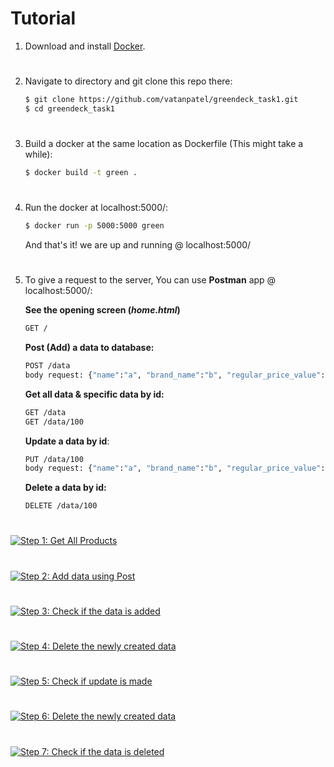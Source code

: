 # Tutorial

1. Download and install  [Docker](https://www.docker.com/get-started).

#

2. Navigate to directory and git clone this repo there:

    ```bash
    $ git clone https://github.com/vatanpatel/greendeck_task1.git
    $ cd greendeck_task1
    ```

#

3. Build a docker at the same location as Dockerfile (This might take a while):

    ```bash
    $ docker build -t green .
    ```

#

4. Run the docker at localhost:5000/:

    ```bash
    $ docker run -p 5000:5000 green
    ```

    And that's it! we are up and running @ localhost:5000/
#

5. To give a request to the server, You can use __Postman__ app @ localhost:5000/:
    
    __See the opening screen (*home.html*)__

    ```bash
    GET /
    ```

    __Post (Add) a data to database:__ 

    ```bash
    POST /data
    body request: {"name":"a", "brand_name":"b", "regular_price_value": "12", "offer_price_value": "32", "currency": "CAG", "classification_l1": "a", "classification_l2": "b", "classification_l3": "c", "classification_l4": "d", "image_url": "https://"}
    ```

    __Get all data & specific data by id:__

    ```bash
    GET /data
    GET /data/100
    ```

    __Update a data by id__:

    ```bash
    PUT /data/100
    body request: {"name":"a", "brand_name":"b", "regular_price_value": "12", "offer_price_value": "32", "currency": "CAG", "classification_l1": "a", "classification_l2": "b", "classification_l3": "c", "classification_l4": "d", "image_url": "https://"}
    ```

    __Delete a data by id:__

    ```bash
    DELETE /data/100
    ```

#

[![Step 1: Get All Products](https://ibb.co/m9wvNMS)](https://ibb.co/m9wvNMS)

#

[![Step 2: Add data using Post](https://ibb.co/X2SHZtF)](https://ibb.co/X2SHZtF)

#

[![Step 3: Check if the data is added](https://ibb.co/9hCL43m)](https://ibb.co/9hCL43m)

#

[![Step 4: Delete the newly created data](https://ibb.co/2n8H2cB)](https://ibb.co/2n8H2cB)

#

[![Step 5: Check if update is made](https://ibb.co/1X7PPMT)](https://ibb.co/1X7PPMT)

#

[![Step 6: Delete the newly created data](https://ibb.co/whQp5cB)](https://ibb.co/whQp5cB)

#

[![Step 7: Check if the data is deleted](https://ibb.co/SwWcHk9)](https://ibb.co/SwWcHk9)

#
#
